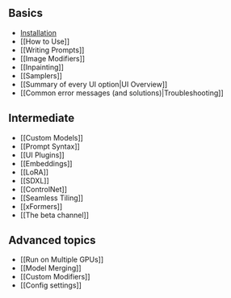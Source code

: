 ## Basics
*  [Installation](https://github.com/easydiffusion/easydiffusion#installation)
*  [[How to Use]]
*  [[Writing Prompts]]
*  [[Image Modifiers]]
*  [[Inpainting]]
*  [[Samplers]]
*  [[Summary of every UI option|UI Overview]]
*  [[Common error messages (and solutions)|Troubleshooting]]

## Intermediate
*  [[Custom Models]]
*  [[Prompt Syntax]]
*  [[UI Plugins]]
*  [[Embeddings]]
*  [[LoRA]]
*  [[SDXL]]
*  [[ControlNet]]
*  [[Seamless Tiling]]
*  [[xFormers]]
*  [[The beta channel]]

## Advanced topics
*  [[Run on Multiple GPUs]]
*  [[Model Merging]]
*  [[Custom Modifiers]]
*  [[Config settings]]